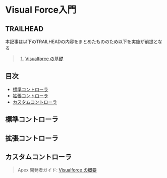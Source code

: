 # Visual Force入門
## TRAILHEAD
本記事は以下のTRAILHEADの内容をまとめたもののため以下を実施が前提となる
> 1. [Visualforce の基礎](https://trailhead.salesforce.com/ja/content/learn/modules/visualforce_fundamentals)
## 目次
- [標準コントローラ](#標準コントローラ)
- [拡張コントローラ](#拡張コントローラ)
- [カスタムコントローラ](#カスタムコントローラ)
## 標準コントローラ
## 拡張コントローラ
## カスタムコントローラ
> Apex 開発者ガイド: [Visualforce の概要](https://developer.salesforce.com/docs/atlas.ja-jp.pages.meta/pages/pages_intro.htm)

